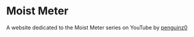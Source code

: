 # Moist Meter
A website dedicated to the Moist Meter series on YouTube by [penguinz0](https://www.youtube.com/user/penguinz0)
